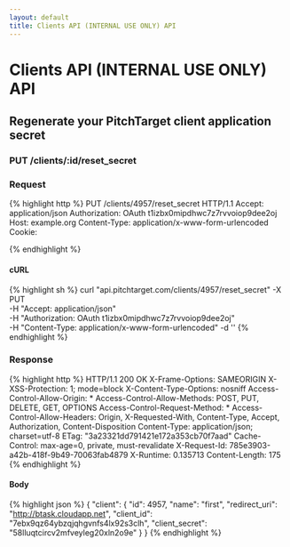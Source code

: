```yaml
---
layout: default
title: Clients API (INTERNAL USE ONLY) API
---
```


# Clients API (INTERNAL USE ONLY) API

## Regenerate your PitchTarget client application secret

### PUT /clients/:id/reset_secret



### Request

{% highlight http %}
PUT /clients/4957/reset_secret HTTP/1.1
Accept: application/json
Authorization: OAuth t1izbx0mipdhwc7z7rvvoiop9dee2oj
Host: example.org
Content-Type: application/x-www-form-urlencoded
Cookie: 

{% endhighlight %}


#### cURL

{% highlight sh %}
curl "api.pitchtarget.com/clients/4957/reset_secret" -X PUT \
	-H "Accept: application/json" \
	-H "Authorization: OAuth t1izbx0mipdhwc7z7rvvoiop9dee2oj" \
	-H "Content-Type: application/x-www-form-urlencoded" -d ''
{% endhighlight %}

### Response

{% highlight http %}
HTTP/1.1 200 OK
X-Frame-Options: SAMEORIGIN
X-XSS-Protection: 1; mode=block
X-Content-Type-Options: nosniff
Access-Control-Allow-Origin: *
Access-Control-Allow-Methods: POST, PUT, DELETE, GET, OPTIONS
Access-Control-Request-Method: *
Access-Control-Allow-Headers: Origin, X-Requested-With, Content-Type, Accept, Authorization, Content-Disposition
Content-Type: application/json; charset=utf-8
ETag: "3a23321dd791421e172a353cb70f7aad"
Cache-Control: max-age=0, private, must-revalidate
X-Request-Id: 785e3903-a42b-418f-9b49-70063fab4879
X-Runtime: 0.135713
Content-Length: 175
{% endhighlight %}

#### Body

{% highlight json %}
{
  "client": {
    "id": 4957,
    "name": "first",
    "redirect_uri": "http://btask.cloudapp.net",
    "client_id": "7ebx9qz64ybzqjqhgvnfs4lx92s3clh",
    "client_secret": "58lluqtcircv2mfveyleg20xln2o9e"
  }
}
{% endhighlight %}

